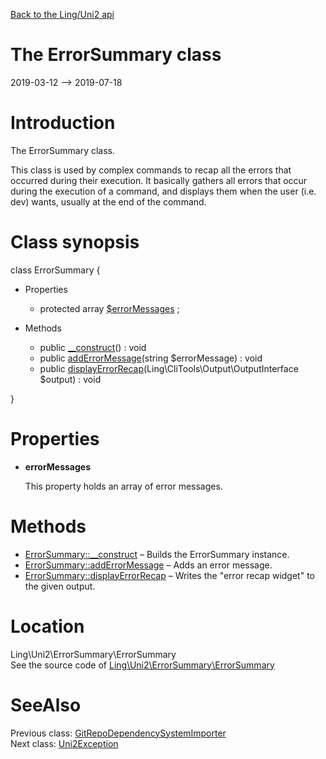 [Back to the Ling/Uni2 api](https://github.com/lingtalfi/Uni2/blob/master/doc/api/Ling/Uni2.md)



The ErrorSummary class
================
2019-03-12 --> 2019-07-18






Introduction
============

The ErrorSummary class.

This class is used by complex commands to recap all the errors that occurred during their execution.
It basically gathers all errors that occur during the execution of a command,
and displays them when the user (i.e. dev) wants, usually at the end of the command.



Class synopsis
==============


class <span class="pl-k">ErrorSummary</span>  {

- Properties
    - protected array [$errorMessages](#property-errorMessages) ;

- Methods
    - public [__construct](https://github.com/lingtalfi/Uni2/blob/master/doc/api/Ling/Uni2/ErrorSummary/ErrorSummary/__construct.md)() : void
    - public [addErrorMessage](https://github.com/lingtalfi/Uni2/blob/master/doc/api/Ling/Uni2/ErrorSummary/ErrorSummary/addErrorMessage.md)(string $errorMessage) : void
    - public [displayErrorRecap](https://github.com/lingtalfi/Uni2/blob/master/doc/api/Ling/Uni2/ErrorSummary/ErrorSummary/displayErrorRecap.md)(Ling\CliTools\Output\OutputInterface $output) : void

}




Properties
=============

- <span id="property-errorMessages"><b>errorMessages</b></span>

    This property holds an array of error messages.
    
    



Methods
==============

- [ErrorSummary::__construct](https://github.com/lingtalfi/Uni2/blob/master/doc/api/Ling/Uni2/ErrorSummary/ErrorSummary/__construct.md) &ndash; Builds the ErrorSummary instance.
- [ErrorSummary::addErrorMessage](https://github.com/lingtalfi/Uni2/blob/master/doc/api/Ling/Uni2/ErrorSummary/ErrorSummary/addErrorMessage.md) &ndash; Adds an error message.
- [ErrorSummary::displayErrorRecap](https://github.com/lingtalfi/Uni2/blob/master/doc/api/Ling/Uni2/ErrorSummary/ErrorSummary/displayErrorRecap.md) &ndash; Writes the "error recap widget" to the given output.





Location
=============
Ling\Uni2\ErrorSummary\ErrorSummary<br>
See the source code of [Ling\Uni2\ErrorSummary\ErrorSummary](https://github.com/lingtalfi/Uni2/blob/master/ErrorSummary/ErrorSummary.php)



SeeAlso
==============
Previous class: [GitRepoDependencySystemImporter](https://github.com/lingtalfi/Uni2/blob/master/doc/api/Ling/Uni2/DependencySystemImporter/GitRepoDependencySystemImporter.md)<br>Next class: [Uni2Exception](https://github.com/lingtalfi/Uni2/blob/master/doc/api/Ling/Uni2/Exception/Uni2Exception.md)<br>

